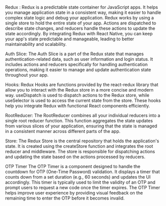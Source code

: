Redux : Redux is a predictable state container for JavaScript apps. It helps you manage application state in a consistent way, making it easier to handle complex state logic and debug your application. Redux works by using a single store to hold the entire state of your app. Actions are dispatched to describe state changes, and reducers handle these actions to update the state accordingly. By integrating Redux with React Native, you can keep your app's state predictable and manageable, leading to better maintainability and scalability.

Auth Slice: The Auth Slice is a part of the Redux state that manages authentication-related data, such as user information and login status. It includes actions and reducers specifically for handling authentication operations, making it easier to manage and update authentication state throughout your app.

Hooks: Redux Hooks are functions provided by the react-redux library that allow you to interact with the Redux store in a more concise and modern way. useDispatch is used to dispatch actions to the Redux store, while useSelector is used to access the current state from the store. These hooks help you integrate Redux with functional React components efficiently.

RootReducer: The RootReducer combines all your individual reducers into a single root reducer function. This function aggregates the state updates from various slices of your application, ensuring that the state is managed in a consistent manner across different parts of the app.

Store: The Redux Store is the central repository that holds the application's state. It is created using the createStore function and integrates the root reducer and middleware. The store is responsible for dispatching actions and updating the state based on the actions processed by reducers.

OTP Timer
The OTP Timer is a component designed to handle the countdown for OTP (One-Time Password) validation. It displays a timer that counts down from a set duration (e.g., 60 seconds) and updates the UI accordingly. This timer is typically used to limit the validity of an OTP and prompt users to request a new code once the timer expires. The OTP Timer helps improve user experience by providing visual feedback on the remaining time to enter the OTP before it becomes invalid.
